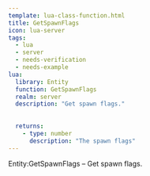 ```yaml
---
template: lua-class-function.html
title: GetSpawnFlags
icon: lua-server
tags:
  - lua
  - server
  - needs-verification
  - needs-example
lua:
  library: Entity
  function: GetSpawnFlags
  realm: server
  description: "Get spawn flags."
  
  
  returns:
    - type: number
      description: "The spawn flags"
---
```


<div class="lua__search__keywords">
Entity:GetSpawnFlags &#x2013; Get spawn flags.
</div>
